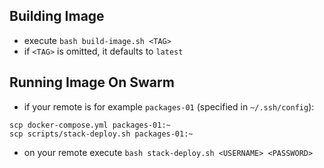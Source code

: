## Building Image

- execute `bash build-image.sh <TAG>`
- if `<TAG>` is omitted, it defaults to `latest`

## Running Image On Swarm

- if your remote is for example `packages-01` (specified in `~/.ssh/config`):

```
scp docker-compose.yml packages-01:~
scp scripts/stack-deploy.sh packages-01:~
```

- on your remote execute `bash stack-deploy.sh <USERNAME> <PASSWORD>`

